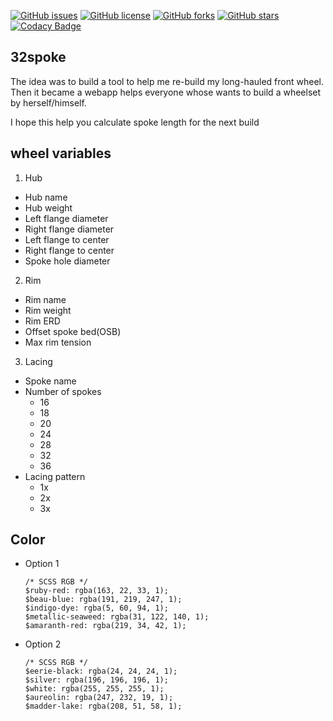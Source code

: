 [![GitHub issues](https://img.shields.io/github/issues/kimchirice/32spoke-v2)](https://github.com/kimchirice/32spoke-v2/issues)
[![GitHub license](https://img.shields.io/github/license/kimchirice/32spoke-v2)](https://github.com/kimchirice/32spoke-v2)
[![GitHub forks](https://img.shields.io/github/forks/kimchirice/32spoke-v2)](https://github.com/kimchirice/32spoke-v2/forks)
[![GitHub stars](https://img.shields.io/github/stars/kimchirice/32spoke-v2)](https://img.shields.io/github/stars/kimchirice/32spoke-v2/stars)
[![Codacy Badge](https://app.codacy.com/project/badge/Grade/ea7d21330252448092820a823cd3170d)](https://www.codacy.com/gh/kimchirice/32spoke-v2/dashboard?utm_source=github.com&utm_medium=referral&utm_content=kimchirice/32spoke-v2&utm_campaign=Badge_Grade)

## 32spoke

The idea was to build a tool to help me re-build my long-hauled front wheel. Then it became a webapp helps everyone whose wants to build a wheelset by herself/himself.

I hope this help you calculate spoke length for the next build

## wheel variables

1.  Hub

- Hub name
- Hub weight
- Left flange diameter
- Right flange diameter
- Left flange to center
- Right flange to center
- Spoke hole diameter

2.  Rim

- Rim name
- Rim weight
- Rim ERD
- Offset spoke bed(OSB)
- Max rim tension

3.  Lacing

- Spoke name
- Number of spokes
  - 16
  - 18
  - 20
  - 24
  - 28
  - 32
  - 36
- Lacing pattern
  - 1x
  - 2x
  - 3x

## Color

- Option 1

  ```
  /* SCSS RGB */
  $ruby-red: rgba(163, 22, 33, 1);
  $beau-blue: rgba(191, 219, 247, 1);
  $indigo-dye: rgba(5, 60, 94, 1);
  $metallic-seaweed: rgba(31, 122, 140, 1);
  $amaranth-red: rgba(219, 34, 42, 1);
  ```

- Option 2
  ```
  /* SCSS RGB */
  $eerie-black: rgba(24, 24, 24, 1);
  $silver: rgba(196, 196, 196, 1);
  $white: rgba(255, 255, 255, 1);
  $aureolin: rgba(247, 232, 19, 1);
  $madder-lake: rgba(208, 51, 58, 1);
  ```
